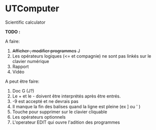 # UTComputer
Scientific calculator

__TODO :__

A faire:

  1. ~~Afficher , modifier  programmes~~ J 
  2. Les opérateurs logiques (<= et compagnie) ne sont pas linkés sur le clavier numérique
  3. Rapport
  4. Vidéo 

A peut être faire:
  1. Doc G (J?)
  2. Le + et le - doivent être interprétés après être entrés.
  3. -9 est accepté et ne devrais pas
  4. Il manque la fin des balises quand la ligne est pleine (ex ] ou ' )
  5. Touche pour supprimer sur le clavier cliquable
  6. Les opérateurs optionnels
  7. L'operateur EDIT qui ouvre l'adition des programmes

  
  
